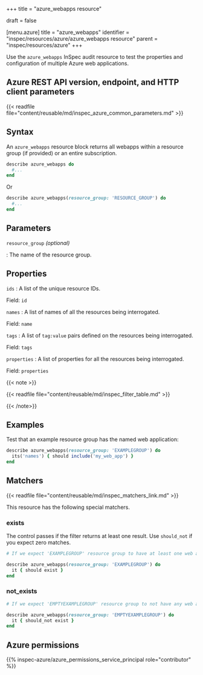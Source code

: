 +++
title = "azure_webapps resource"

draft = false


[menu.azure]
title = "azure_webapps"
identifier = "inspec/resources/azure/azure_webapps resource"
parent = "inspec/resources/azure"
+++

Use the `azure_webapps` InSpec audit resource to test the properties and configuration of multiple Azure web applications.

## Azure REST API version, endpoint, and HTTP client parameters

{{< readfile file="content/reusable/md/inspec_azure_common_parameters.md" >}}

## Syntax

An `azure_webapps` resource block returns all webapps within a resource group (if provided) or an entire subscription.

```ruby
describe azure_webapps do
  #...
end
```

Or

```ruby
describe azure_webapps(resource_group: 'RESOURCE_GROUP') do
  #...
end
```

## Parameters

`resource_group` _(optional)_

: The name of the resource group.

## Properties

`ids`
: A list of the unique resource IDs.

  Field: `id`

`names`
: A list of names of all the resources being interrogated.

  Field: `name`

`tags`
: A list of `tag:value` pairs defined on the resources being interrogated.

  Field: `tags`

`properties`
: A list of properties for all the resources being interrogated.

  Field: `properties`

{{< note >}}

{{< readfile file="content/reusable/md/inspec_filter_table.md" >}}

{{< /note>}}

## Examples

Test that an example resource group has the named web application:

```ruby
describe azure_webapps(resource_group: 'EXAMPLEGROUP') do
  its('names') { should include('my_web_app') }
end
```

## Matchers

{{< readfile file="content/reusable/md/inspec_matchers_link.md" >}}

This resource has the following special matchers.

### exists

The control passes if the filter returns at least one result. Use `should_not` if you expect zero matches.

```ruby
# If we expect 'EXAMPLEGROUP' resource group to have at least one web application.

describe azure_webapps(resource_group: 'EXAMPLEGROUP') do
  it { should exist }
end
```

### not_exists

```ruby
# If we expect 'EMPTYEXAMPLEGROUP' resource group to not have any web applications.

describe azure_webapps(resource_group: 'EMPTYEXAMPLEGROUP') do
  it { should_not exist }
end
```

## Azure permissions

{{% inspec-azure/azure_permissions_service_principal role="contributor" %}}
